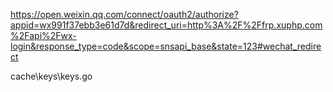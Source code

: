 https://open.weixin.qq.com/connect/oauth2/authorize?appid=wx991f37ebb3e61d7d&redirect_uri=http%3A%2F%2Ffrp.xuphp.com%2Fapi%2Fwx-login&response_type=code&scope=snsapi_base&state=123#wechat_redirect


cache\keys\keys.go
